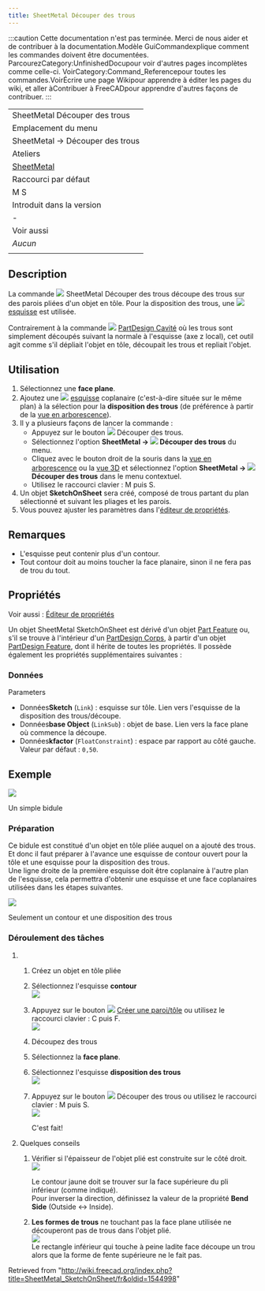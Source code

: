 ```yaml
---
title: SheetMetal Découper des trous
---
```

:::caution
Cette documentation n'est pas terminée. Merci de nous aider et de contribuer à la documentation.Modèle GuiCommandexplique comment les commandes doivent être documentées. ParcourezCategory:UnfinishedDocupour voir d'autres pages incomplètes comme celle-ci. VoirCategory:Command\_Referencepour toutes les commandes.VoirÉcrire une page Wikipour apprendre à éditer les pages du wiki, et aller àContribuer à FreeCADpour apprendre d'autres façons de contribuer.
:::

|  |
| --- |
| SheetMetal Découper des trous |
| Emplacement du menu |
| SheetMetal → Découper des trous |
| Ateliers |
| [SheetMetal](/SheetMetal_Workbench/fr "SheetMetal Workbench/fr") |
| Raccourci par défaut |
| M S |
| Introduit dans la version |
| - |
| Voir aussi |
| *Aucun* |
|  |

## Description

La commande ![](/images/SheetMetal_SketchOnSheet.svg) SheetMetal Découper des trous découpe des trous sur des parois pliées d'un objet en tôle. Pour la disposition des trous, une ![](/images/Workbench_Sketcher.svg) [esquisse](/Sketcher_Workbench/fr "Sketcher Workbench/fr") est utilisée.

Contrairement à la commande ![](/images/PartDesign_Pocket.svg) [PartDesign Cavité](/PartDesign_Pocket/fr "PartDesign Pocket/fr") où les trous sont simplement découpés suivant la normale à l'esquisse (axe z local), cet outil agit comme s'il dépliait l'objet en tôle, découpait les trous et repliait l'objet.

## Utilisation

1. Sélectionnez une **face plane**.
2. Ajoutez une ![](/images/Workbench_Sketcher.svg) [esquisse](/Sketcher_Workbench/fr "Sketcher Workbench/fr") coplanaire (c'est-à-dire située sur le même plan) à la sélection pour la **disposition des trous** (de préférence à partir de la [vue en arborescence](/Tree_view/fr "Tree view/fr")).
3. Il y a plusieurs façons de lancer la commande :
   * Appuyez sur le bouton ![](/images/SheetMetal_SketchOnSheet.svg) Découper des trous.
   * Sélectionnez l'option **SheetMetal → ![](/images/SheetMetal_SketchOnSheet.svg) Découper des trous** du menu.
   * Cliquez avec le bouton droit de la souris dans la [vue en arborescence](/Tree_view/fr "Tree view/fr") ou la [vue 3D](/3D_view/fr "3D view/fr") et sélectionnez l'option **SheetMetal → ![](/images/SheetMetal_SketchOnSheet.svg) Découper des trous** dans le menu contextuel.
   * Utilisez le raccourci clavier : M puis S.
4. Un objet **SketchOnSheet** sera créé, composé de trous partant du plan sélectionné et suivant les pliages et les parois.
5. Vous pouvez ajuster les paramètres dans l'[éditeur de propriétés](/Property_editor/fr "Property editor/fr").

## Remarques

* L'esquisse peut contenir plus d'un contour.
* Tout contour doit au moins toucher la face planaire, sinon il ne fera pas de trou du tout.

## Propriétés

Voir aussi : [Éditeur de propriétés](/Property_editor/fr "Property editor/fr")

Un objet SheetMetal SketchOnSheet est dérivé d'un objet [Part Feature](/Part_Feature/fr "Part Feature/fr") ou, s'il se trouve à l'intérieur d'un [PartDesign Corps](/PartDesign_Body/fr "PartDesign Body/fr"), à partir d'un objet [PartDesign Feature](/PartDesign_Feature/fr "PartDesign Feature/fr"), dont il hérite de toutes les propriétés. Il possède également les propriétés supplémentaires suivantes :

### Données

Parameters

* Données**Sketch** (`Link`) : esquisse sur tôle. Lien vers l'esquisse de la disposition des trous/découpe.
* Données**base Object** (`LinkSub`) : objet de base. Lien vers la face plane où commence la découpe.
* Données**kfactor** (`FloatConstraint`) : espace par rapport au côté gauche. Valeur par défaut : `0,50`.

## Exemple

![](/images/SheetMetal_SketchOnSheet-05.png)

Un simple bidule

### Préparation

Ce bidule est constitué d'un objet en tôle pliée auquel on a ajouté des trous.  
Et donc il faut préparer à l'avance une esquisse de contour ouvert pour la tôle et une esquisse pour la disposition des trous.  
Une ligne droite de la première esquisse doit être coplanaire à l'autre plan de l'esquisse, cela permettra d'obtenir une esquisse et une face coplanaires utilisées dans les étapes suivantes.

![](/images/SheetMetal_SketchOnSheet-01.png)

Seulement un contour et une disposition des trous

### Déroulement des tâches

1. 1. Créez un objet en tôle pliée
   2. Sélectionnez l'esquisse **contour**  
      ![](/images/SheetMetal_SketchOnSheet-02.png)
   3. Appuyez sur le bouton ![](/images/SheetMetal_AddBase.svg) [Créer une paroi/tôle](/SheetMetal_AddBase/fr "SheetMetal AddBase/fr")  ou utilisez le raccourci clavier : C puis F.  
      ![](/images/SheetMetal_SketchOnSheet-03.png)
   4. Découpez des trous
   5. Sélectionnez la **face plane**.
   6. Sélectionnez l'esquisse **disposition des trous**  
      ![](/images/SheetMetal_SketchOnSheet-04.png)
   7. Appuyez sur le bouton ![](/images/SheetMetal_SketchOnSheet.svg) Découper des trous ou utilisez le raccourci clavier : M puis S.  
      ![](/images/SheetMetal_SketchOnSheet-05.png)  
         
       C'est fait!
2. Quelques conseils
   1. Vérifier si l'épaisseur de l'objet plié est construite sur le côté droit.  
      ![](/images/SheetMetal_SketchOnSheet-06.png)   
         
      Le contour jaune doit se trouver sur la face supérieure du pli inférieur (comme indiqué).  
      Pour inverser la direction, définissez la valeur de la propriété **Bend Side** (Outside <-> Inside).
   2. **Les formes de trous** ne touchant pas la face plane utilisée ne découperont pas de trous dans l'objet plié.  
       ![](/images/SheetMetal_SketchOnSheet-07.png)  
      Le rectangle inférieur qui touche à peine ladite face découpe un trou alors que la forme de fente supérieure ne le fait pas.

Retrieved from "<http://wiki.freecad.org/index.php?title=SheetMetal_SketchOnSheet/fr&oldid=1544998>"